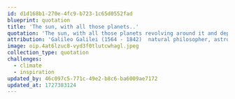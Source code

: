 ```yaml
---
id: d1d168b1-270e-4fc9-b723-1c65d0552fad
blueprint: quotation
title: 'The sun, with all those planets..'
quotation: 'The sun, with all those planets revolving around it and dependent on it, can still ripen a bunch of grapes as if it had nothing else in the universe to do.'
attribution: 'Galileo Galilei (1564 - 1842)  natural philosopher, astronomer, and mathematician'
image: oip.4at6lzuc8-vyd3f0tlutcwhagl.jpeg
collection_type: quotation
challenges:
  - climate
  - inspiration
updated_by: 46c097c5-771c-49e2-b8c6-ba6009ae7172
updated_at: 1727383124
---
```

